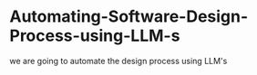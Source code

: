# Automating-Software-Design-Process-using-LLM-s
we are going to automate the design process using LLM's
